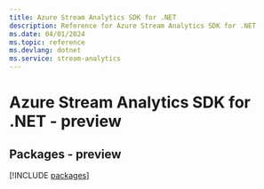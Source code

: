```yaml
---
title: Azure Stream Analytics SDK for .NET
description: Reference for Azure Stream Analytics SDK for .NET
ms.date: 04/01/2024
ms.topic: reference
ms.devlang: dotnet
ms.service: stream-analytics
---
```

# Azure Stream Analytics SDK for .NET - preview
## Packages - preview
[!INCLUDE [packages](stream-analytics-index.md)]
